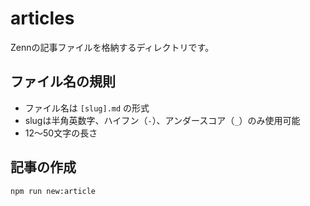 # articles

Zennの記事ファイルを格納するディレクトリです。

## ファイル名の規則
- ファイル名は `[slug].md` の形式
- slugは半角英数字、ハイフン（`-`）、アンダースコア（`_`）のみ使用可能
- 12〜50文字の長さ

## 記事の作成
```bash
npm run new:article
```

